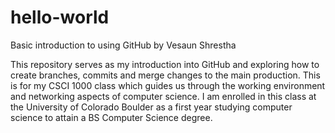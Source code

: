 # hello-world
Basic introduction to using GitHub by Vesaun Shrestha

This repository serves as my introduction into GitHub and exploring how to create branches, commits and merge changes to the main production. 
This is for my CSCI 1000 class which guides us through the working environment and networking aspects of computer science. I am enrolled in this class at the University of Colorado Boulder as a first year studying computer science to attain a BS Computer Science degree.

